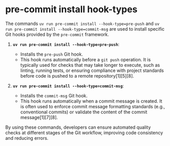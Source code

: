 # pre-commit install hook-types

The commands `uv run pre-commit install --hook-type=pre-push` and `uv run pre-commit install --hook-type=commit-msg` are used to install specific Git hooks provided by the `pre-commit` framework.

1. **`uv run pre-commit install --hook-type=pre-push`**:
   - Installs the `pre-push` Git hook.
   - This hook runs automatically before a `git push` operation. It is typically used for checks that may take longer to execute, such as linting, running tests, or ensuring compliance with project standards before code is pushed to a remote repository[1][5][8].

2. **`uv run pre-commit install --hook-type=commit-msg`**:
   - Installs the `commit-msg` Git hook.
   - This hook runs automatically when a commit message is created. It is often used to enforce commit message formatting standards (e.g., conventional commits) or validate the content of the commit message[1][7][8].

By using these commands, developers can ensure automated quality checks at different stages of the Git workflow, improving code consistency and reducing errors.
